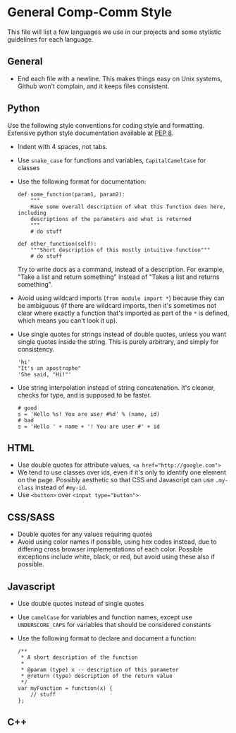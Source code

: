 # General Comp-Comm Style

This file will list a few languages we use in our projects and some stylistic guidelines for each language.

## General

- End each file with a newline. This makes things easy on Unix systems, Github won't complain, and it keeps files consistent.

## Python

Use the following style conventions for coding style and formatting. Extensive python style documentation available at [PEP 8](https://www.python.org/dev/peps/pep-0008/).

- Indent with 4 spaces, not tabs.
- Use `snake_case` for functions and variables, `CapitalCamelCase` for classes
- Use the following format for documentation:

    ```
    def some_function(param1, param2):
        """
        Have some overall description of what this function does here, including
        descriptions of the parameters and what is returned
        """
        # do stuff

    def other_function(self):
        """Short description of this mostly intuitive function"""
        # do stuff

    ```

    Try to write docs as a command, instead of a description. For example, "Take a list and return something" instead of "Takes a list and returns something".
- Avoid using wildcard imports (`from module import *`) because they can be ambiguous (if there are wildcard imports, then it's sometimes not clear where exactly a function that's imported as part of the `*` is defined, which means you can't look it up).
- Use single quotes for strings instead of double quotes, unless you want single quotes inside the string. This is purely arbitrary, and simply for consistency.

    ```
    'hi'
    "It's an apostrophe"
    'She said, "Hi!"'
    ```
- Use string interpolation instead of string concatenation. It's cleaner, checks for type, and is supposed to be faster.

    ```
    # good
    s = 'Hello %s! You are user #%d' % (name, id)
    # bad
    s = 'Hello ' + name + '! You are user #' + id
    ```

## HTML

- Use double quotes for attribute values, `<a href="http://google.com">`
- We tend to use classes over ids, even if it's only to identify one element on the page. Possibly aesthetic so that CSS and Javascript can use `.my-class` instead of `#my-id`.
- Use `<button>` over `<input type="button">`

## CSS/SASS

- Double quotes for any values requiring quotes
- Avoid using color names if possible, using hex codes instead, due to differing cross browser implementations of each color. Possible exceptions include white, black, or red, but avoid using these also if possible.

## Javascript

- Use double quotes instead of single quotes
- Use `camelCase` for variables and function names, except use `UNDERSCORE_CAPS` for variables that should be considered constants
- Use the following format to declare and document a function:

    ```
    /**
     * A short description of the function
     * 
     * @param (type) x -- description of this parameter
     * @return (type) description of the return value
     */
    var myFunction = function(x) {
        // stuff
    };
    ```

## C++
